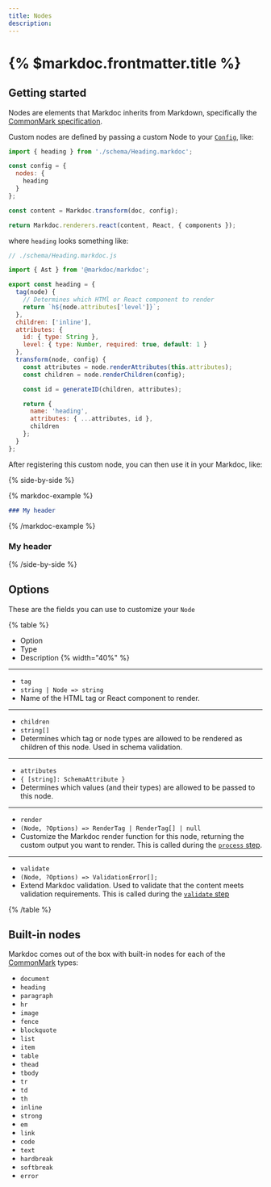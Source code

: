 ```yaml
---
title: Nodes
description:
---
```


# {% $markdoc.frontmatter.title %}

## Getting started

Nodes are elements that Markdoc inherits from Markdown, specifically the [CommonMark specification](https://commonmark.org/).

Custom nodes are defined by passing a custom Node to your [`Config`](/docs/config), like:

```js
import { heading } from './schema/Heading.markdoc';

const config = {
  nodes: {
    heading
  }
};

const content = Markdoc.transform(doc, config);

return Markdoc.renderers.react(content, React, { components });
```

where `heading` looks something like:

```js
// ./schema/Heading.markdoc.js

import { Ast } from '@markdoc/markdoc';

export const heading = {
  tag(node) {
    // Determines which HTMl or React component to render
    return `h${node.attributes['level']}`;
  },
  children: ['inline'],
  attributes: {
    id: { type: String },
    level: { type: Number, required: true, default: 1 }
  },
  transform(node, config) {
    const attributes = node.renderAttributes(this.attributes);
    const children = node.renderChildren(config);

    const id = generateID(children, attributes);

    return {
      name: 'heading',
      attributes: { ...attributes, id },
      children
    };
  }
};
```

After registering this custom node, you can then use it in your Markdoc, like:

{% side-by-side %}

{% markdoc-example %}

```md
### My header
```

{% /markdoc-example %}

### My header

{% /side-by-side %}

## Options

These are the fields you can use to customize your `Node`

{% table %}

- Option
- Type
- Description {% width="40%" %}

---

- `tag`
- `string | Node => string`
- Name of the HTML tag or React component to render.

---

- `children`
- `string[]`
- Determines which tag or node types are allowed to be rendered as children of this node. Used in schema validation.

---

- `attributes`
- `{ [string]: SchemaAttribute }`
- Determines which values (and their types) are allowed to be passed to this node.

---

- `render`
- `(Node, ?Options) => RenderTag | RenderTag[] | null`
- Customize the Markdoc render function for this node, returning the custom output you want to render. This is called during the [`process` step](/docs/render/overview#process).

---

- `validate`
- `(Node, ?Options) => ValidationError[];`
- Extend Markdoc validation. Used to validate that the content meets validation requirements. This is called during the [`validate` step](/docs/render/overview#validate)

{% /table %}

## Built-in nodes

Markdoc comes out of the box with built-in nodes for each of the [CommonMark](https://commonmark.org/) types:

- `document`
- `heading`
- `paragraph`
- `hr`
- `image`
- `fence`
- `blockquote`
- `list`
- `item`
- `table`
- `thead`
- `tbody`
- `tr`
- `td`
- `th`
- `inline`
- `strong`
- `em`
- `link`
- `code`
- `text`
- `hardbreak`
- `softbreak`
- `error`
